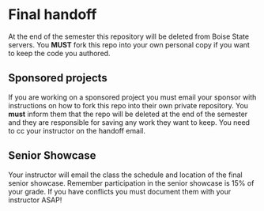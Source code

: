 # Final handoff

At the end of the semester this repository will be deleted from Boise State servers. You **MUST** fork this repo into your own personal copy if you want to keep the code you authored.

## Sponsored projects

If you are working on a sponsored project you must email your sponsor with instructions on how to fork this repo into their own private repository. You **must** inform them that the repo will be deleted at the end of the semester and they are responsible for saving any work they want to keep. You need to cc your instructor on the handoff email.

## Senior Showcase

Your instructor will email the class the schedule and location of the final senior showcase. Remember participation in the senior showcase is 15% of your grade. If you have conflicts you must document them with your instructor ASAP!
